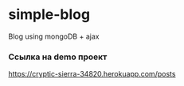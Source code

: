 # simple-blog
Blog using mongoDB + ajax

### Ссылка на demo проект
https://cryptic-sierra-34820.herokuapp.com/posts
